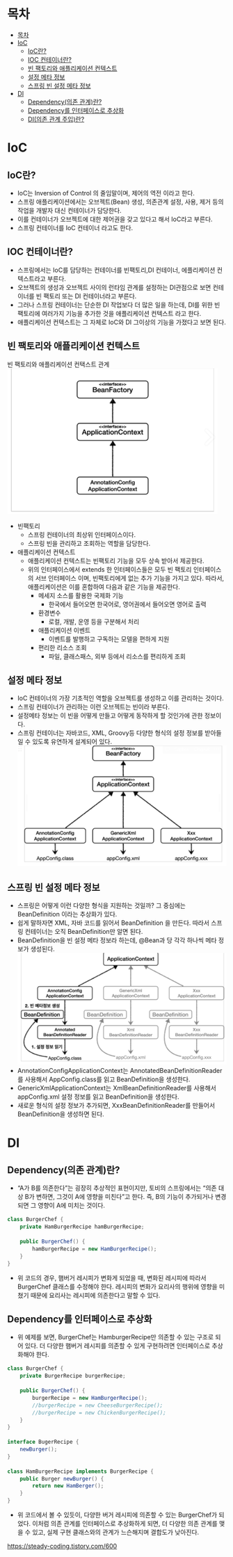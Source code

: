 # 목차
- [목차](#목차)
- [IoC](#IoC)
  - [IoC란?](#IoC란?)
  - [IOC 컨테이너란?](#IOC-컨테이너란?)
  - [빈 팩토리와 애플리케이션 컨텍스트](#빈-팩토리와-애플리케이션-컨텍스트)
  - [설정 메타 정보](#설정-메타-정보)
  - [스프링 빈 설정 메타 정보](#스프링-빈-설정-메타-정보)
- [DI](#DI)
  - [Dependency(의존 관계)란?](#Dependency(의존-관계)란?)
  - [Dependency를 인터페이스로 추상화](#Dependency를-인터페이스로-추상화)
  - [DI(의존 관계 주입)란?](#DI(의존-관계-주입)란?)
# IoC
## IoC란?
* IoC는 Inversion of Control 의 줄임말이며, 제어의 역전 이라고 한다.
* 스프링 애플리케이션에서는 오브젝트(Bean) 생성, 의존관계 설정, 사용, 제거 등의 작업을 개발자 대신 컨테이너가 담당한다.
* 이를 컨테이너가 오브젝트에 대한 제어권을 갖고 있다고 해서 IoC라고 부른다.
* 스프링 컨테이너를 IoC 컨테이너 라고도 한다.

## IOC 컨테이너란?
* 스프링에서는 IoC를 담당하는 컨테이너를 빈팩토리,DI 컨테이너, 에플리케이션 컨텍스트라고 부른다.
* 오브젝트의 생성과 오브젝트 사이의 런타임 관계를 설정하는 DI관점으로 보면 컨테이너를 빈 팩토리 또는 DI 컨테이너라고 부른다.
* 그러나 스프링 컨테이너는 단순한 DI 작업보다 더 많은 일을 하는데, DI를 위한 빈 팩토리에 여러가지 기능을 추가한 것을 애플리케이션 컨텍스트 라고 한다.
* 애플리케이션 컨텍스트는 그 자체로 IoC와 DI 그이상의 기능을 가졌다고 보면 된다.

## 빈 팩토리와 애플리케이션 컨텍스트
빈 팩토리와 애플리케이션 컨택스트 관계   
![beanFactory](../assets/image/spring/beanFactory%20ApplictionContext.png)  
* 빈팩토리
  * 스프링 컨테이너의 최상위 인터페이스이다.
  * 스프링 빈을 관리하고 조회하는 역할을 담당한다.
* 애플리케이션 컨텍스트
  * 애플리케이션 컨텍스트는 빈팩토리 기능을 모두 상속 받아서 제공한다.
  * 위의 인터페이스에서 extends 한 인터페이스들은 모두 빈 팩토리 인터페이스의 서브 인터페이스 이며, 빈팩토리에게 없는 추가 기능을 가지고 있다. 따라서, 애플리케이션은 이를 혼합하여 다음과 같은 기능을 제공한다.
    * 메세지 소스를 활용한 국제화 기능
      * 한국에서 들어오면 한국어로, 영어권에서 들어오면 영어로 출력
    * 환경변수
      * 로컬, 개발, 운영 등을 구분해서 처리
    * 애플리케이션 이벤트
      * 이벤트를 발행하고 구독하는 모델을 편하게 지원
    * 편리한 리소스 조회
      * 파일, 클래스패스, 외부 등에서 리소스를 편리하게 조회

## 설정 메타 정보

* IoC 컨테이너의 가장 기초적인 역할을 오브젝트를 생성하고 이를 관리하는 것이다.   
* 스프링 컨테이너가 관리하는 이런 오브젝트는 빈이라 부른다.   
* 설정메타 정보는 이 빈을 어떻게 만들고 어떻게 동작하게 할 것인가에 관한 정보이다.   
* 스프링 컨테이너는 자바코드, XML, Groovy등 다양한 형식의 설정 정보를 받아들일 수 있도록 유연하게 설계되어 있다.   
![beanConfig](../assets/image/spring/beanConfig.png)   

## 스프링 빈 설정 메타 정보

* 스프링은 어떻게 이런 다양한 형식을 지원하는 것일까? 그 중심에는 BeanDefinition 이라는 추상화가 있다.
* 쉽게 말하자면 XML, 자바 코드를 읽어서 BeanDefinition 을 만든다. 따라서 스프링 컨테이너는 오직 BeanDefinition만 알면 된다.
* BeanDefinition을 빈 설정 메타 정보라 하는데, @Bean과 <bean>당 각각 하나씩 메타 정보가 생성된다.
  ![BeanDefinition](../assets/image/spring/beanDefinition.png)
* AnnotationConfigApplicationContext는 AnnotatedBeanDefinitionReader를 사용해서 AppConfig.class를 읽고 BeanDefinition을 생성한다.
* GenericXmlApplicationContext는 XmlBeanDefinitionReader를 사용해서 appConfig.xml 설정 정보를 읽고 BeanDefinition을 생성한다.
* 새로운 형식의 설정 정보가 추가되면, XxxBeanDefinitionReader를 만들어서 BeanDefinition을 생성하면 된다.

# DI
## Dependency(의존 관계)란?
* “A가 B를 의존한다”는 굉장히 추상적인 표현이지만, 토비의 스프링에서는 “의존 대상 B가 변하면, 그것이 A에 영향을 미친다”고 한다. 즉, B의 기능이 추가되거나 변경되면 그 영향이 A에 미치는 것이다.
```java
class BurgerChef {
    private HamBurgerRecipe hamBurgerRecipe;

    public BurgerChef() {
        hamBurgerRecipe = new HamBurgerRecipe();        
    }
}
```
* 위 코드의 경우, 햄버거 레시피가 변화게 되었을 때, 변화된 레시피에 따라서 BurgerChef 클래스를 수정해야 한다. 레시피의 변화가 요리사의 행위에 영향을 미쳤기 때문에 요리사는 레시피에 의존한다고 말할 수 있다.
## Dependency를 인터페이스로 추상화
* 위 예제를 보면, BurgerChef는 HamburgerRecipe만 의존할 수 있는 구조로 되어 있다. 더 다양한 햄버거 레시피를 의존할 수 있게 구현하려면 인터페이스로 추상화해야 한다.
```java
class BurgerChef {
    private BurgerRecipe burgerRecipe;

    public BurgerChef() {
        burgerRecipe = new HamBurgerRecipe();
        //burgerRecipe = new CheeseBurgerRecipe();
        //burgerRecipe = new ChickenBurgerRecipe();
    }
}

interface BugerRecipe {
    newBurger();
} 

class HamBurgerRecipe implements BurgerRecipe {
    public Burger newBurger() {
        return new HamBerger();
    }
}
```
* 위 코드에서 볼 수 있듯이, 다양한 버거 레시피에 의존할 수 있는 BurgerChef가 되었다. 이처럼 의존 관계를 인터페이스로 추상화하게 되면, 더 다양한 의존 관계를 맺을 수 있고, 실제 구현 클래스와의 관계가 느슨해지며 결합도가 낮아진다.

https://steady-coding.tistory.com/600